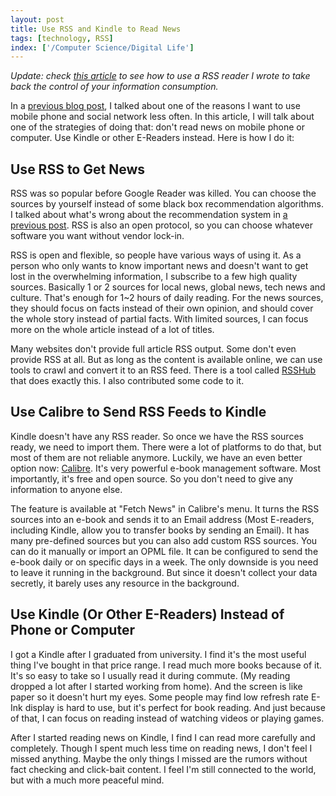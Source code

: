 ```yaml
---
layout: post
title: Use RSS and Kindle to Read News
tags: [technology, RSS]
index: ['/Computer Science/Digital Life']
---
```


*Update: check [this article](/2022-10-29-RSS-Brain-Yet-Another-RSS-Reader-With-More-Features.html) to see how to use a RSS reader I wrote to take back the control of your information consumption.*


In a [previous blog post](/2020-08-02-What-Is-Wrong-abount-Recommendation-System.html), I talked about one of the reasons I want to use mobile phone and social network less often. In this article, I will talk about one of the strategies of doing that: don't read news on mobile phone or computer. Use Kindle or other E-Readers instead. Here is how I do it:

## Use RSS to Get News

RSS was so popular before Google Reader was killed. You can choose the sources by yourself instead of some black box recommendation algorithms. I talked about what's wrong about the recommendation system in [a previous post](/2020-08-02-What-Is-Wrong-abount-Recommendation-System.html). RSS is also an open protocol, so you can choose whatever software you want without vendor lock-in.

RSS is open and flexible, so people have various ways of using it. As a person who only wants to know important news and doesn't want to get lost in the overwhelming information, I subscribe to a few high quality sources. Basically 1 or 2 sources for local news, global news, tech news and culture. That's enough for 1~2 hours of daily reading. For the news sources, they should focus on facts instead of their own opinion, and should cover the whole story instead of partial facts. With limited sources, I can focus more on the whole article instead of a lot of titles.

Many websites don't provide full article RSS output. Some don't even provide RSS at all. But as long as the content is available online, we can use tools to crawl and convert it to an RSS feed. There is a tool called [RSSHub](https://github.com/DIYgod/RSSHub) that does exactly this. I also contributed some code to it.

## Use Calibre to Send RSS Feeds to Kindle

Kindle doesn't have any RSS reader. So once we have the RSS sources ready, we need to import them. There were a lot of platforms to do that, but most of them are not reliable anymore. Luckily, we have an even better option now: [Calibre](https://calibre-ebook.com/). It's very powerful e-book management software. Most importantly, it's free and open source. So you don't need to give any information to anyone else.

The feature is available at "Fetch News" in Calibre's menu. It turns the RSS sources into an e-book and sends it to an Email address (Most E-readers, including Kindle, allow you to transfer books by sending an Email). It has many pre-defined sources but you can also add custom RSS sources. You can do it manually or import an OPML file. It can be configured to send the e-book daily or on specific days in a week. The only downside is you need to leave it running in the background. But since it doesn't collect your data secretly, it barely uses any resource in the background.

## Use Kindle (Or Other E-Readers) Instead of Phone or Computer

I got a Kindle after I graduated from university. I find it's the most useful thing I've bought in that price range. I read much more books because of it. It's so easy to take so I usually read it during commute. (My reading dropped a lot after I started working from home). And the screen is like paper so it doesn't hurt my eyes. Some people may find low refresh rate E-Ink display is hard to use, but it's perfect for book reading. And just because of that, I can focus on reading instead of watching videos or playing games.

After I started reading news on Kindle, I find I can read more carefully and completely. Though I spent much less time on reading news, I don't feel I missed anything. Maybe the only things I missed are the rumors without fact checking and click-bait content. I feel I'm still connected to the world, but with a much more peaceful mind.
